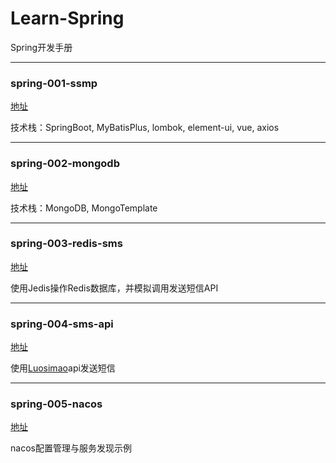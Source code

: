 # Learn-Spring

Spring开发手册

---

### spring-001-ssmp

[地址](./spring-001-ssmp)

技术栈：SpringBoot, MyBatisPlus, lombok, element-ui, vue, axios

---

### spring-002-mongodb

[地址](./spring-002-mongodb)

技术栈：MongoDB, MongoTemplate

---

### spring-003-redis-sms

[地址](./spring-003-redis-sms)

使用Jedis操作Redis数据库，并模拟调用发送短信API

---

### spring-004-sms-api

[地址](./spring-004-sms-api)

使用[Luosimao](https://luosimao.com/)api发送短信

---

### spring-005-nacos

[地址](./spring-005-nacos)

nacos配置管理与服务发现示例
